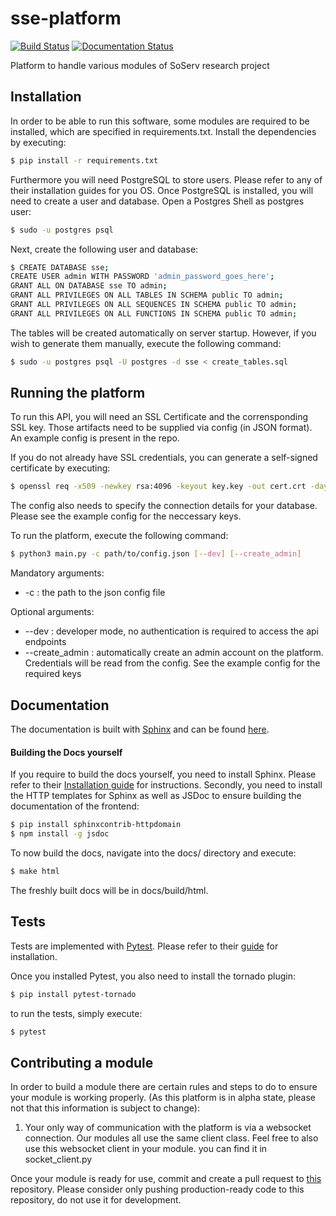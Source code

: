 # sse-platform
[![Build Status](https://travis-ci.com/Smunfr/sse-platform.svg?branch=master)](https://travis-ci.com/Smunfr/sse-platform)
[![Documentation Status](https://readthedocs.org/projects/sse-platform/badge/?version=latest)](https://sse-platform.readthedocs.io/en/latest/?badge=latest)

Platform to handle various modules of SoServ research project


## Installation

In order to be able to run this software, some modules are required to be installed, which are specified in requirements.txt. Install the dependencies by executing:

```sh
$ pip install -r requirements.txt
```

Furthermore you will need PostgreSQL to store users. Please refer to any of their installation guides for you OS.
Once PostgreSQL is installed, you will need to create a user and database. Open a Postgres Shell as postgres user:
```sh
$ sudo -u postgres psql
```
Next, create the following user and database:
```sh
$ CREATE DATABASE sse;
CREATE USER admin WITH PASSWORD 'admin_password_goes_here';
GRANT ALL ON DATABASE sse TO admin;
GRANT ALL PRIVILEGES ON ALL TABLES IN SCHEMA public TO admin;
GRANT ALL PRIVILEGES ON ALL SEQUENCES IN SCHEMA public TO admin;
GRANT ALL PRIVILEGES ON ALL FUNCTIONS IN SCHEMA public TO admin;
```
The tables will be created automatically on server startup. However, if you wish to generate them manually, execute the following command:
```sh
$ sudo -u postgres psql -U postgres -d sse < create_tables.sql
```


## Running the platform

To run this API, you will need an SSL Certificate and the corrensponding SSL key. Those artifacts need to be supplied via config (in JSON format). An example config is present in the repo.

If you do not already have SSL credentials, you can generate a self-signed certificate by executing:

```sh
$ openssl req -x509 -newkey rsa:4096 -keyout key.key -out cert.crt -days 365
```

The config also needs to specify the connection details for your database. Please see the example config for the neccessary keys.

To run the platform, execute the following command:

```sh
$ python3 main.py -c path/to/config.json [--dev] [--create_admin]
```

Mandatory arguments:
- -c : the path to the json config file

Optional arguments:
- --dev : developer mode, no authentication is required to access the api endpoints
- --create_admin : automatically create an admin account on the platform. Credentials will be read from the config. See the example config for the required keys


## Documentation

The documentation is built with [Sphinx](http://www.sphinx-doc.org/en/master/) and can be found [here](https://sse-platform.readthedocs.io).

#### Building the Docs yourself

If you require to build the docs yourself, you need to install Sphinx. Please refer to their [Installation guide](http://www.sphinx-doc.org/en/master/usage/installation.html) for instructions.
Secondly, you need to install the HTTP templates for Sphinx as well as JSDoc to ensure building the documentation of the frontend:

```sh
$ pip install sphinxcontrib-httpdomain
$ npm install -g jsdoc
```

To now build the docs, navigate into the docs/ directory and execute:

```sh
$ make html
```

The freshly built docs will be in docs/build/html.


## Tests

Tests are implemented with [Pytest](http://doc.pytest.org/en/latest/index.html). Please refer to their [guide](http://doc.pytest.org/en/latest/getting-started.html) for installation.

Once you installed Pytest, you also need to install the tornado plugin:
```sh
$ pip install pytest-tornado
```

to run the tests, simply execute:
```sh
$ pytest
```


## Contributing a module

In order to build a module there are certain rules and steps to do to ensure your module is working properly. (As this platform is in alpha state, please not that this information is subject to change):

1. Your only way of communication with the platform is via a websocket connection.
  Our modules all use the same client class. Feel free to also use this websocket client in your module. you can find it in socket_client.py

Once your module is ready for use, commit and create a pull request to [this](https://github.com/Smunfr/sse-platform-modules) repository. Please consider only pushing production-ready code to this repository, do not use it for development.

